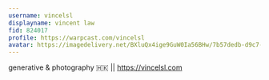 ```yaml
---
username: vincelsl
displayname: vincent law
fid: 824017
profile: https://warpcast.com/vincelsl
avatar: https://imagedelivery.net/BXluQx4ige9GuW0Ia56BHw/7b57dedb-d9c7-40ad-e087-995ca77d7400/rectcrop3
---
```

generative & photography 🇭🇰 || https://vincelsl.com  
